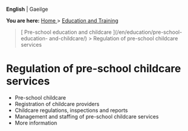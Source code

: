 **English** |  Gaeilge 

**You are here:** [ Home ](/en/) > [ Education and Training ](/en/education/)
> [ Pre-school education and childcare ](/en/education/pre-school-education-
and-childcare/) > Regulation of pre-school childcare services

#  Regulation of pre-school childcare services

  * Pre-school childcare 
  * Registration of childcare providers 
  * Childcare regulations, inspections and reports 
  * Management and staffing of pre-school childcare services 
  * More information 
